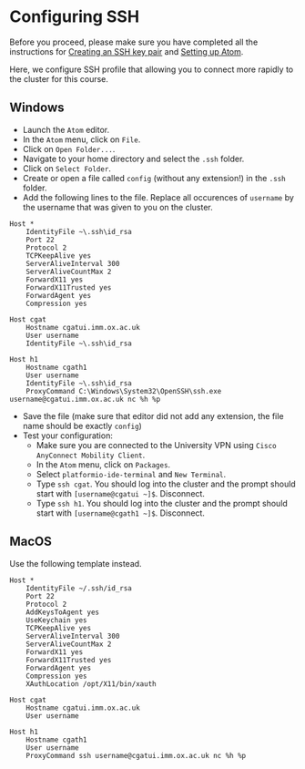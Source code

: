 # Configuring SSH

Before you proceed, please make sure you have completed all the instructions for [Creating an SSH key pair](create_ssh_keypair.md) and [Setting up Atom](atom_installation_instructions.md).

Here, we configure SSH profile that allowing you to connect more rapidly to the cluster for this course.

## Windows

- Launch the `Atom` editor.
- In the `Atom` menu, click on `File`.
- Click on `Open Folder...`.
- Navigate to your home directory and select the `.ssh` folder.
- Click on `Select Folder`.
- Create or open a file called `config` (without any extension!) in the `.ssh` folder.
- Add the following lines to the file.
  Replace all occurences of `username` by the username that was given to you on the cluster.

```
Host *
    IdentityFile ~\.ssh\id_rsa
    Port 22
    Protocol 2
    TCPKeepAlive yes
    ServerAliveInterval 300
    ServerAliveCountMax 2
    ForwardX11 yes
    ForwardX11Trusted yes
    ForwardAgent yes
    Compression yes

Host cgat
    Hostname cgatui.imm.ox.ac.uk
    User username
    IdentityFile ~\.ssh\id_rsa

Host h1
    Hostname cgath1
    User username
    IdentityFile ~\.ssh\id_rsa
    ProxyCommand C:\Windows\System32\OpenSSH\ssh.exe username@cgatui.imm.ox.ac.uk nc %h %p
```

- Save the file (make sure that editor did not add any extension, the file name should be exactly `config`)
- Test your configuration:
  + Make sure you are connected to the University VPN using `Cisco AnyConnect Mobility Client`.
  + In the `Atom` menu, click on `Packages`.
  + Select `platformio-ide-terminal` and `New Terminal`.
  + Type `ssh cgat`. You should log into the cluster and the prompt should start with `[username@cgatui ~]$`. Disconnect.
  + Type `ssh h1`. You should log into the cluster and the prompt should start with `[username@cgath1 ~]$`. Disconnect.

##  MacOS

Use the following template instead.

```
Host *
    IdentityFile ~/.ssh/id_rsa
    Port 22
    Protocol 2
    AddKeysToAgent yes
    UseKeychain yes
    TCPKeepAlive yes
    ServerAliveInterval 300
    ServerAliveCountMax 2
    ForwardX11 yes
    ForwardX11Trusted yes
    ForwardAgent yes
    Compression yes
    XAuthLocation /opt/X11/bin/xauth

Host cgat
    Hostname cgatui.imm.ox.ac.uk
    User username

Host h1
    Hostname cgath1
    User username
    ProxyCommand ssh username@cgatui.imm.ox.ac.uk nc %h %p
```
